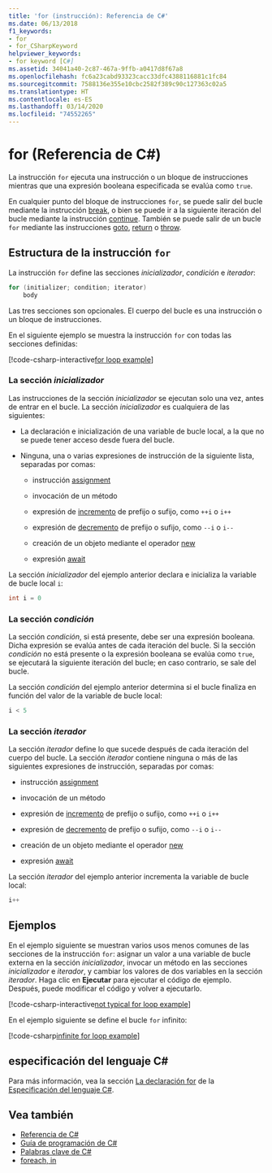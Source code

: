 ```yaml
---
title: 'for (instrucción): Referencia de C#'
ms.date: 06/13/2018
f1_keywords:
- for
- for_CSharpKeyword
helpviewer_keywords:
- for keyword [C#]
ms.assetid: 34041a40-2c87-467a-9ffb-a0417d8f67a8
ms.openlocfilehash: fc6a23cabd93323cacc33dfc4388116881c1fc84
ms.sourcegitcommit: 7588136e355e10cbc2582f389c90c127363c02a5
ms.translationtype: HT
ms.contentlocale: es-ES
ms.lasthandoff: 03/14/2020
ms.locfileid: "74552265"
---
```

# <a name="for-c-reference"></a>for (Referencia de C#)

La instrucción `for` ejecuta una instrucción o un bloque de instrucciones mientras que una expresión booleana especificada se evalúa como `true`.

En cualquier punto del bloque de instrucciones `for`, se puede salir del bucle mediante la instrucción [break](break.md), o bien se puede ir a la siguiente iteración del bucle mediante la instrucción [continue](continue.md). También se puede salir de un bucle `for` mediante las instrucciones [goto](goto.md), [return](return.md) o [throw](throw.md).

## <a name="structure-of-the-for-statement"></a>Estructura de la instrucción `for`

La instrucción `for` define las secciones *inicializador*, *condición* e *iterador*:

```csharp
for (initializer; condition; iterator)
    body
```

Las tres secciones son opcionales. El cuerpo del bucle es una instrucción o un bloque de instrucciones.

En el siguiente ejemplo se muestra la instrucción `for` con todas las secciones definidas:

[!code-csharp-interactive[for loop example](~/samples/snippets/csharp/keywords/IterationKeywordsExamples.cs#5)]

### <a name="the-initializer-section"></a>La sección *inicializador*

Las instrucciones de la sección *inicializador* se ejecutan solo una vez, antes de entrar en el bucle. La sección *inicializador* es cualquiera de las siguientes:

- La declaración e inicialización de una variable de bucle local, a la que no se puede tener acceso desde fuera del bucle.

- Ninguna, una o varias expresiones de instrucción de la siguiente lista, separadas por comas:

  - instrucción [assignment](../operators/assignment-operator.md)

  - invocación de un método

  - expresión de [incremento](../operators/arithmetic-operators.md#increment-operator-) de prefijo o sufijo, como `++i` o `i++`

  - expresión de [decremento](../operators/arithmetic-operators.md#decrement-operator---) de prefijo o sufijo, como `--i` o `i--`

  - creación de un objeto mediante el operador [new](../operators/new-operator.md)

  - expresión [await](../operators/await.md)

La sección *inicializador* del ejemplo anterior declara e inicializa la variable de bucle local `i`:

```csharp
int i = 0
```

### <a name="the-condition-section"></a>La sección *condición*

La sección *condición*, si está presente, debe ser una expresión booleana. Dicha expresión se evalúa antes de cada iteración del bucle. Si la sección *condición* no está presente o la expresión booleana se evalúa como `true`, se ejecutará la siguiente iteración del bucle; en caso contrario, se sale del bucle.

La sección *condición* del ejemplo anterior determina si el bucle finaliza en función del valor de la variable de bucle local:

```csharp
i < 5
```

### <a name="the-iterator-section"></a>La sección *iterador*

La sección *iterador* define lo que sucede después de cada iteración del cuerpo del bucle. La sección *iterador* contiene ninguna o más de las siguientes expresiones de instrucción, separadas por comas:

- instrucción [assignment](../operators/assignment-operator.md)

- invocación de un método

- expresión de [incremento](../operators/arithmetic-operators.md#increment-operator-) de prefijo o sufijo, como `++i` o `i++`

- expresión de [decremento](../operators/arithmetic-operators.md#decrement-operator---) de prefijo o sufijo, como `--i` o `i--`

- creación de un objeto mediante el operador [new](../operators/new-operator.md)

- expresión [await](../operators/await.md)

La sección *iterador* del ejemplo anterior incrementa la variable de bucle local:

```csharp
i++
```

## <a name="examples"></a>Ejemplos

En el ejemplo siguiente se muestran varios usos menos comunes de las secciones de la instrucción `for`: asignar un valor a una variable de bucle externa en la sección *inicializador*, invocar un método en las secciones *inicializador* e *iterador*, y cambiar los valores de dos variables en la sección *iterador*. Haga clic en **Ejecutar** para ejecutar el código de ejemplo. Después, puede modificar el código y volver a ejecutarlo.

[!code-csharp-interactive[not typical for loop example](~/samples/snippets/csharp/keywords/IterationKeywordsExamples.cs#6)]

En el ejemplo siguiente se define el bucle `for` infinito:

[!code-csharp[infinite for loop example](~/samples/snippets/csharp/keywords/IterationKeywordsExamples.cs#7)]

## <a name="c-language-specification"></a>especificación del lenguaje C#

Para más información, vea la sección [La declaración for](~/_csharplang/spec/statements.md#the-for-statement) de la [Especificación del lenguaje C#](/dotnet/csharp/language-reference/language-specification/introduction).

## <a name="see-also"></a>Vea también

- [Referencia de C#](../index.md)
- [Guía de programación de C#](../../programming-guide/index.md)
- [Palabras clave de C#](index.md)
- [foreach, in](foreach-in.md)
